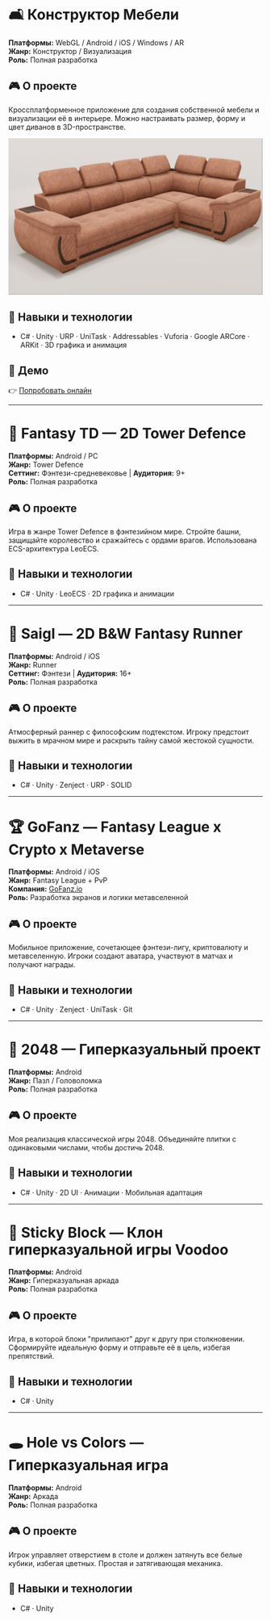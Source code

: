 # 🛋️ Конструктор Мебели

**Платформы:** WebGL / Android / iOS / Windows / AR  
**Жанр:** Конструктор / Визуализация  
**Роль:** Полная разработка

## 🎮 О проекте

Кроссплатформенное приложение для создания собственной мебели и визуализации её в интерьере. Можно настраивать размер, форму и цвет диванов в 3D-пространстве.

![Скриншот конструктора мебели](/screenshots/Mebel3d/1.png)

## 🧰 Навыки и технологии

- C# · Unity · URP · UniTask · Addressables · Vuforia · Google ARCore · ARKit  · 3D графика и анимация

## 🔗 Демо

👉 [Попробовать онлайн](https://dmitriynr.itch.io/furniture-catalog)


---

# 🏰 Fantasy TD — 2D Tower Defence

**Платформы:** Android / PC  
**Жанр:** Tower Defence  
**Сеттинг:** Фэнтези-средневековье | **Аудитория:** 9+  
**Роль:** Полная разработка

## 🎮 О проекте

Игра в жанре Tower Defence в фэнтезийном мире. Стройте башни, защищайте королевство и сражайтесь с ордами врагов. Использована ECS-архитектура LeoECS.

## 🧰 Навыки и технологии

- C# · Unity · LeoECS  · 2D графика и анимации


---

# 🖤 Saigl — 2D B&W Fantasy Runner

**Платформы:** Android / iOS  
**Жанр:** Runner  
**Сеттинг:** Фэнтези | **Аудитория:** 16+  
**Роль:** Полная разработка

## 🎮 О проекте

Атмосферный раннер с философским подтекстом. Игроку предстоит выжить в мрачном мире и раскрыть тайну самой жестокой сущности.

## 🧰 Навыки и технологии

- C# · Unity · Zenject · URP · SOLID


---

# 🏆 GoFanz — Fantasy League x Crypto x Metaverse

**Платформы:** Android / iOS  
**Жанр:** Fantasy League + PvP  
**Компания:** [GoFanz.io](https://www.linkedin.com/company/gofanz-io/)  
**Роль:** Разработка экранов и логики метавселенной

## 🎮 О проекте

Мобильное приложение, сочетающее фэнтези-лигу, криптовалюту и метавселенную. Игроки создают аватара, участвуют в матчах и получают награды.

## 🧰 Навыки и технологии

- C# · Unity  · Zenject · UniTask  · Git


---

# 🔢 2048 — Гиперказуальный проект

**Платформы:** Android  
**Жанр:** Пазл / Головоломка  
**Роль:** Полная разработка

## 🎮 О проекте

Моя реализация классической игры 2048. Объединяйте плитки с одинаковыми числами, чтобы достичь 2048.

## 🧰 Навыки и технологии

- C# · Unity  · 2D UI · Анимации · Мобильная адаптация


---

# 🧱 Sticky Block — Клон гиперказуальной игры Voodoo

**Платформы:** Android  
**Жанр:** Гиперказуальная аркада  
**Роль:** Полная разработка

## 🎮 О проекте

Игра, в которой блоки "прилипают" друг к другу при столкновении. Сформируйте идеальную форму и отправьте её в цель, избегая препятствий.

## 🧰 Навыки и технологии

- C# · Unity 


---

# 🕳️ Hole vs Colors — Гиперказуальная игра

**Платформы:** Android  
**Жанр:** Аркада  
**Роль:** Полная разработка

## 🎮 О проекте

Игрок управляет отверстием в столе и должен затянуть все белые кубики, избегая цветных. Простая и затягивающая механика.

## 🧰 Навыки и технологии

- C# · Unity  
